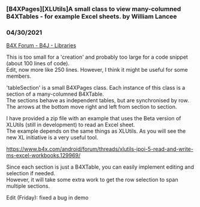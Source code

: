 ### [B4XPages][XLUtils]A small class to view many-columned B4XTables - for example Excel sheets. by William Lancee
### 04/30/2021
[B4X Forum - B4J - Libraries](https://www.b4x.com/android/forum/threads/130153/)

This is too small for a 'creation' and probably too large for a code snippet (about 100 lines of code).  
Edit, now more like 250 lines. However, I think it might be useful for some members.  
  
'tableSection' is a small B4XPages class. Each instance of this class is a section of a many-columned B4XTable.  
The sections behave as independent tables, but are synchronised by row. The arrows at the bottom move right and left from section to section.  
  
I have provided a zip file with an example that uses the Beta version of XLUtils (still in development) to read an Excel sheet.  
The example depends on the same things as XLUtils. As you will see the new XL initiative is a very useful tool.  
  
<https://www.b4x.com/android/forum/threads/xlutils-jpoi-5-read-and-write-ms-excel-workbooks.129969/>  
  
Since each section is just a B4XTable, you can easily implement editing and selection if needed.  
However, it will take some extra work to get the row selection to span multiple sections.  
  
Edit (Friday): fixed a bug in demo